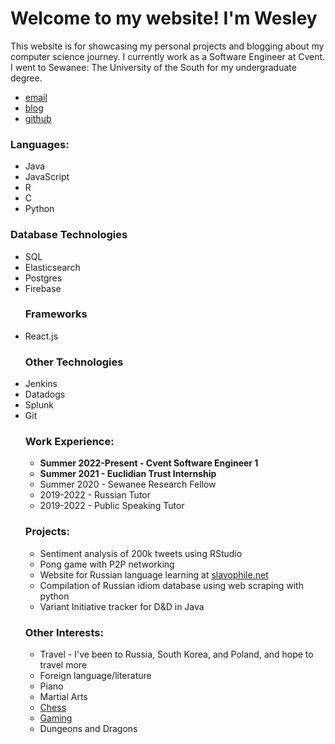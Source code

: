 
<html>
  <head>
    <title>
      Wesley Bailey's Website
    </title>
  </head>
  <body>
    <div class="container">
      <div class="blurb">
        <h1>Welcome to my website! I'm Wesley</h1>
      </div>
    </div>
    <footer>
      <p>
        This website is for showcasing my personal projects and blogging about my computer science journey. I currently work as a Software Engineer at Cvent. I went to Sewanee: The University of the South for my undergraduate degree.
      <ul>
        <li>
          <a href="mailto:twesleybailey@gmail.com">email</a>
        </li>
        <li>
          <a href="/blog">blog</a>
        </li>
        <li>
          <a href="https://github.com/thomaswesleyb">github</a>
        </li>
      </ul>
      <h3>Languages:</h3>
      <ul>
        <li> Java       </li>
        <li> JavaScript     </li>
        <li> R          </li> 
        <li> C          </li>
        <li> Python </li>
      </ul>
      <h3>Database Technologies</h3>
      <ul>
        <li> SQL        </li>
        <li> Elasticsearch </li>
        <li> Postgres </li>
        <li> Firebase   </li>
      <h3>Frameworks</h3>
        <li> React.js </li>
      <h3>Other Technologies</h3>
        <li> Jenkins </li>
        <li> Datadogs </li>
        <li> Splunk </li>
        <li> Git </li>
      <h3> Work Experience: </h3>
      <ul>
        <li> <b> Summer 2022-Present - Cvent Software Engineer 1 </b> </li>
        <li> <b> Summer 2021 - Euclidian Trust Internship </b> </li>
        <li> Summer 2020 - Sewanee Research Fellow             </li>
        <li>  2019-2022  - Russian Tutor                       </li>
        <li>  2019-2022  - Public Speaking Tutor               </li>
      </ul>
      <h3> Projects: </h3>
      <ul>
        <li> Sentiment analysis of 200k tweets using RStudio                     </li>
        <li> Pong game with P2P networking                                       </li>
        <li> Website for Russian language learning at <a href="https://sites.google.com/a/sewanee.edu/slavophilenet/">slavophile.net</a>  </li>
        <li> Compilation of Russian idiom database using web scraping with python</li>
        <li> Variant Initiative tracker for D&D in Java                          </li>
      </ul>
      <h3> Other Interests: </h3>
      <ul>
        <li> Travel - I've been to Russia, South Korea, and Poland, and hope to travel more </li>
        <li> Foreign language/literature </li>
        <li> Piano </li>
        <li> Martial Arts </li>
        <li> <a href="https://lichess.org/@/twesleyb"> Chess </a> </li>
        <li> <a href="https://steamcommunity.com/profiles/76561198139511026"> Gaming </a> </li>
        <li> Dungeons and Dragons </li>
      </ul>
